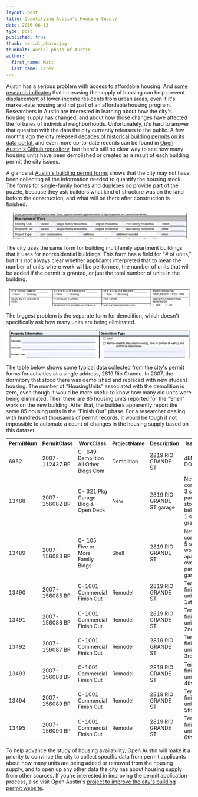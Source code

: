 ```yaml
---
layout: post
title: Quantifying Austin's Housing Supply
date: 2016-06-13
type: post
published: true
thumb: aerial_photo.jpg
thumbalt: Aerial photo of Austin
author:
  first_name: Matt
  last_name: Carey
---
```


Austin has a serious problem with access to affordable housing. And [some research indicates](http://www.lao.ca.gov/Publications/Report/3345) that increasing the supply of housing can help prevent displacement of lower-income residents from urban areas, even if it's market-rate housing and not part of an affordable housing program. Researchers in Austin are interested in learning about how the city's housing supply has changed, and about how those changes have affected the fortunes of individual neighborhoods. Unfortunately, it's hard to answer that question with the data the city currently releases to the public. A few months ago the city released [decades of historical building permits on its data portal](https://data.austintexas.gov/Permitting/Issued-Construction-Permits/3syk-w9eu), and even more up-to-date records can be found in [Open Austin's Github repository](https://github.com/open-austin/construction-permits), but there's still no clear way to see how many housing units have been demolished or created as a result of each building permit the city issues.

A glance at [Austin's building permit forms](http://www.austintexas.gov/page/building-applications) shows that the city may not have been collecting all the information needed to quantify the housing stock. The forms for single-family homes and duplexes do provide part of the puzzle, because they ask builders what kind of structure was on the land before the construction, and what will be there after construction is finished.

![part of a residential building permit application](/assets/images/residential_permit_form.png)

The city uses the same form for building multifamily apartment buildings that it uses for nonresidential buildings. This form has a field for "# of units," but it's not always clear whether applicants interpreted that to mean the number of units where work will be performed, the number of units that will be added if the permit is granted, or just the total number of units in the building.

![part of a commercial building permit application](/assets/images/commercial_permit_form.png)

The biggest problem is the separate form for demolition, which doesn't specifically ask how many units are being eliminated.

![part of a demolition permit application](/assets/images/demo_form.png)

The table below shows some typical data collected from the city's permit forms for activities at a single address, 2819 Rio Grande. In 2007, the dormitory that stood there was demolished and replaced with new student housing. The number of "HousingUnits" associated with the demolition is zero, even though it would be more useful to know how many old units were being eliminated. Then there are 85 housing units reported for the "Shell" work on the new building. After that, the builders apparently report the same 85 housing units in the "Finish Out" phase. For a researcher dealing with hundreds of thousands of permit records, it would be tough if not impossible to automate a count of changes in the housing supply based on this dataset.

 PermitNum |PermitClass |WorkClass |ProjectName |Description |IssuedDate |NumberOfFloors |HousingUnits
 --------- | ---------- | -------- | ---------- | ---------- | --------- | ------------- | -----------
6962 |2007-112437 BP |C- 649 Demolition All Other Bldgs Com |Demolition |2819 RIO GRANDE ST |dEMO A DORMITORY |2007-05-03 |3 |0
13488 |2007-156082 BP |C- 321 Pkg Garage Bldg & Open Deck |New |2819 RIO GRANDE ST garage |New construction 3 story parking 2 stories below grade 1 story grade |2007-10-09 |3 |0
13489 |2007-156083 BP |C- 105 Five or More Family Bldgs |Shell |2819 RIO GRANDE ST |New construction 5 story wood frame apartment over 3 story parking garage |2007-10-09 |8 |85
13490 |2007-156085 BP |C-1001 Commercial Finish Out |Remodel |2819 RIO GRANDE ST |Tenant finish out for unit details 1st Floor |2007-10-09 |8 |3
13491 |2007-156086 BP |C-1001 Commercial Finish Out |Remodel |2819 RIO GRANDE ST |Tenant finish out for unit details 2nd Floor |2007-10-09 |8 |16
13492 |2007-156087 BP |C-1001 Commercial Finish Out |Remodel |2819 RIO GRANDE ST |Tenant finish out for unit details 3rd Floor |2007-10-09 |8 |16
13493 |2007-156088 BP |C-1001 Commercial Finish Out |Remodel |2819 RIO GRANDE ST |Tenant finish out for unit details 4th Floor |2007-10-09 |8 |16
13494 |2007-156089 BP |C-1001 Commercial Finish Out |Remodel |2819 RIO GRANDE ST |Tenant finish out for unit details 5th Floor |2007-10-09 |8 |17
13495 |2007-156090 BP |C-1001 Commercial Finish Out |Remodel |2819 RIO GRANDE ST |Tenant finish out for unit details 6th Floor |2007-10-09 |8 |17

To help advance the study of housing availability, Open Austin will make it a priority to convince the city to collect specific data from permit applicants about how many units are being added or removed from the housing supply, and to open up any other data the city has about housing supply from other sources. If you're interested in improving the permit application process, also visit Open Austin's [project to improve the city's building permit website](https://github.com/open-austin/project-ideas/issues/68).